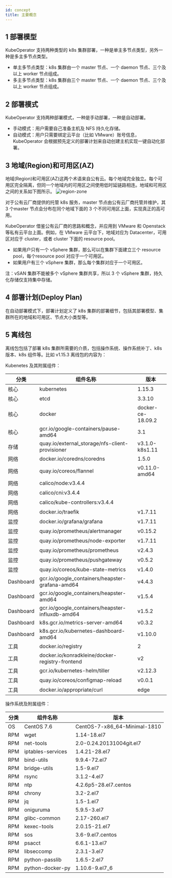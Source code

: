 ```yaml
---
id: concept
title: 主要概念
---
```


## 1 部署模型

KubeOperator 支持两种类型的 k8s 集群部署，一种是单主多节点类型，另外一种是多主多节点类型。 

-  单主多节点类型：k8s 集群由一个 master 节点、一个 daemon 节点、三个及以上 worker 节点组成。
-  多主多节点类型：k8s 集群由三个 master 节点、一个 daemon 节点、三个及以上 worker 节点组成。

## 2 部署模式

KubeOperator 支持两种部署模式，一种是手动部署，一种是自动部署。

-  手动模式：用户需要自己准备主机及 NFS 持久化存储。
-  自动模式：用户只需要绑定云平台（比如 VMware）账号信息，KubeOperator 会根据预先定义的部署计划来自动创建主机实现一键自动化部署。

## 3 地域(Region)和可用区(AZ)

地域(Region)和可用区(AZ)这两个术语来自公有云。每个地域完全独立。每个可用区完全隔离，但同一个地域内的可用区之间使用低时延链路相连。地域和可用区之间的关系如下图所示。
![region-zone](img/region-zone.jpg)

对于公有云厂商提供的托管 k8s 服务，master 节点由公有云厂商托管并维护，其 3 个master 节点会分布在同个地域下面的 3 个不同可用区上面，实现真正的高可用。

KubeOperator 借鉴公有云厂商的思路和概念，并应用到 VMware 和 Openstack 等私有云平台上面。例如，在 VMware 云平台下，地域对应为 Datacenter，可用区对应于 cluster，或者 cluster 下面的 resource pool。

-  如果用户只有一个 vSphere 集群，那么可以在集群下面建立三个 resource pool，每个resource pool 对应于一个可用区。
-  如果用户有三个 vSphere 集群，那么每个集群对应于一个可用区。

注：vSAN 集群不能被多个 vSphere 集群共享，所以 3 个 vSphere 集群，持久化存储仅支持集中存储。

## 4 部署计划(Deploy Plan)

在自动部署模式下，部署计划定义了 k8s 集群的部署细节，包括其部署模型、集群所在的地域和可用区、节点大小类型等。

## 5 离线包

离线包包括了部署 k8s 集群所需要的介质，包括操作系统、操作系统补丁、k8s 版本、k8s 组件等。比如 v1.15.3 离线包的内容为：


Kubenetes 及其附属组件：

|  分类  |  组件名称   | 版本  |
|  ---- |  ----  | ----  |
| 核心 | kubernetes  | 1.15.3 |
| 核心 | etcd  | 3.3.10 |
| 核心 | docker  | docker-ce-18.09.2 |
| 核心 | gcr.io/google-containers/pause-amd64| 3.1 |
| 存储 | quay.io/external_storage/nfs-client-provisioner  | v3.1.0-k8s1.11 |
| 网络 | docker.io/coredns/coredns| 1.5.0 |
| 网络 | quay.io/coreos/flannel| v0.11.0-amd64 |
| 网络 | calico/node:v3.4.4 |
| 网络 | calico/cni:v3.4.4 |
| 网络 | calico/kube-controllers:v3.4.4 |
| 网络 | docker.io/traefik  | v1.7.11 |
| 监控 | docker.io/grafana/grafana  | v1.7.11 |
| 监控 | quay.io/prometheus/alertmanager  | v0.15.2 |
| 监控 | quay.io/prometheus/node-exporter  | v1.7.11 |
| 监控 | quay.io/prometheus/prometheus| v2.4.3 |
| 监控 | quay.io/prometheus/pushgateway| v0.5.2 |
| 监控 | quay.io/coreos/kube-state-metrics| v1.4.0 |
| Dashboard | gcr.io/google_containers/heapster-grafana-amd64| v4.4.3 |
| Dashboard | gcr.io/google_containers/heapster-amd64| v1.5.4 |
| Dashboard | gcr.io/google_containers/heapster-influxdb-amd64| v1.5.2 |
| Dashboard | k8s.gcr.io/metrics-server-amd64| v0.3.2 |
| Dashboard | k8s.gcr.io/kubernetes-dashboard-amd64| v1.10.0 |
| 工具 | docker.io/registry| 2 |
| 工具 | docker.io/konradkleine/docker-registry-frontend| v2 |
| 工具 | gcr.io/kubernetes-helm/tiller| v2.12.3 |
| 工具 | quay.io/coreos/configmap-reload| v0.0.1 |
| 工具 | docker.io/appropriate/curl| edge |

操作系统及附属组件：

|  分类  |  组件名称   | 版本  |
|  ---- |  ----  | ----  |
| OS | CentOS 7.6  | CentOS-7-x86_64-Minimal-1810 |
| RPM | wget  | 1.14-18.el7 |
| RPM | net-tools  | 2.0-0.24.20131004git.el7 |
| RPM | iptables-services  | 1.4.21-28.el7 |
| RPM | bind-utils  | 9.9.4-72.el7 |
| RPM | bridge-utils  | 1.5-9.el7 |
| RPM | rsync  | 3.1.2-4.el7 |
| RPM | ntp  | 4.2.6p5-28.el7.centos |
| RPM | chrony  | 3.2-2.el7 |
| RPM | jq  | 1.5-1.el7 |
| RPM | oniguruma  | 5.9.5-3.el7 |
| RPM | glibc-common  | 2.17-260.el7 |
| RPM | kexec-tools  | 2.0.15-21.el7 |
| RPM | sos  | 3.6-9.el7.centos |
| RPM | psacct  | 6.6.1-13.el7 |
| RPM | libseccomp  | 2.3.1-3.el7 |
| RPM | python-passlib  | 1.6.5-2.el7 |
| RPM | python-docker-py  | 1.10.6-9.el7_6|

